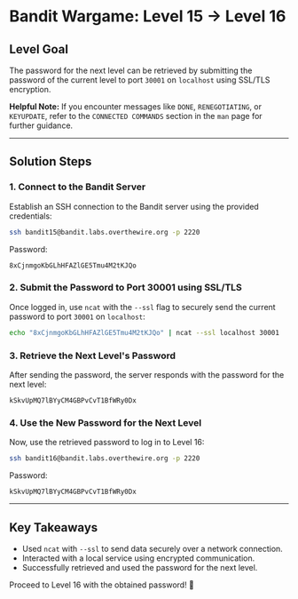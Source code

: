 # Bandit Wargame: Level 15 → Level 16

## Level Goal
The password for the next level can be retrieved by submitting the password of the current level to port `30001` on `localhost` using SSL/TLS encryption.

**Helpful Note:** If you encounter messages like `DONE`, `RENEGOTIATING`, or `KEYUPDATE`, refer to the `CONNECTED COMMANDS` section in the `man` page for further guidance.

---

## Solution Steps

### 1. Connect to the Bandit Server
Establish an SSH connection to the Bandit server using the provided credentials:

```sh
ssh bandit15@bandit.labs.overthewire.org -p 2220
```

Password:
```
8xCjnmgoKbGLhHFAZlGE5Tmu4M2tKJQo
```

### 2. Submit the Password to Port 30001 using SSL/TLS
Once logged in, use `ncat` with the `--ssl` flag to securely send the current password to port `30001` on `localhost`:

```sh
echo "8xCjnmgoKbGLhHFAZlGE5Tmu4M2tKJQo" | ncat --ssl localhost 30001
```

### 3. Retrieve the Next Level's Password
After sending the password, the server responds with the password for the next level:

```
kSkvUpMQ7lBYyCM4GBPvCvT1BfWRy0Dx
```

### 4. Use the New Password for the Next Level
Now, use the retrieved password to log in to Level 16:

```sh
ssh bandit16@bandit.labs.overthewire.org -p 2220
```

Password:
```
kSkvUpMQ7lBYyCM4GBPvCvT1BfWRy0Dx
```

---

## Key Takeaways
- Used `ncat` with `--ssl` to send data securely over a network connection.
- Interacted with a local service using encrypted communication.
- Successfully retrieved and used the password for the next level.

Proceed to Level 16 with the obtained password! 🚀
